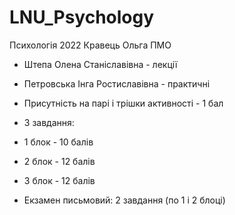 # LNU_Psychology
Психологія 2022 Кравець Ольга ПМО

- Штепа Олена Станіславівна - лекції
- Петровська Інга Ростиславівна - практичні
- Присутність на парі і трішки активності - 1 бал

- 3 завдання: 
 - 1 блок - 10 балів
 - 2 блок - 12 балів
 - 3 блок - 12 балів
- Екзамен письмовий: 2 завдання (по 1 і 2 блоці) 
